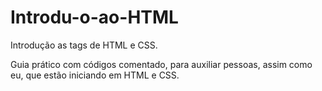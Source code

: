 # Introdu-o-ao-HTML
Introdução as tags de HTML e CSS.

Guia prático com códigos comentado, para auxiliar pessoas, assim como eu, que estão iniciando em HTML e CSS.
